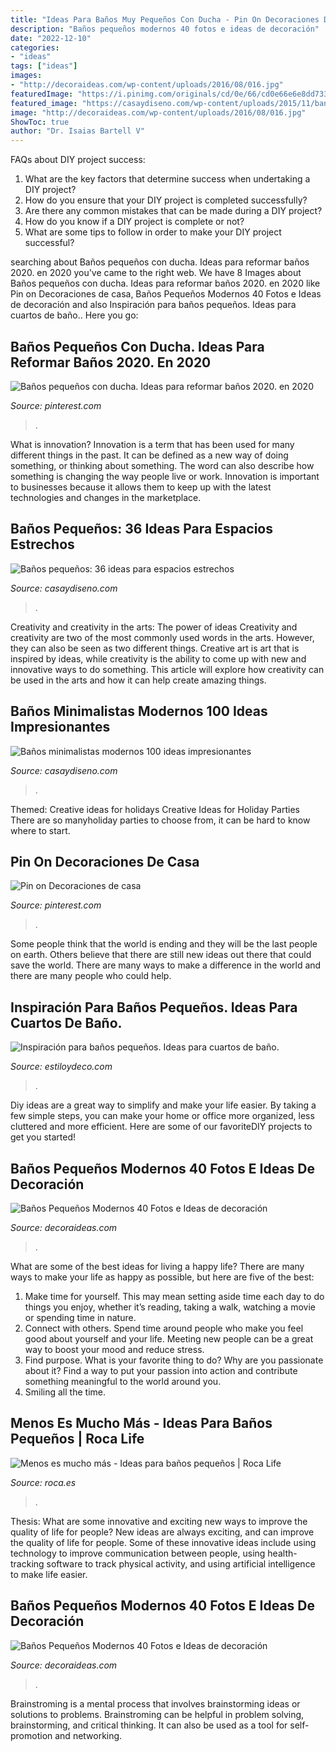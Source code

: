 ```yaml
---
title: "Ideas Para Baños Muy Pequeños Con Ducha - Pin On Decoraciones De Casa"
description: "Baños pequeños modernos 40 fotos e ideas de decoración"
date: "2022-12-10"
categories:
- "ideas"
tags: ["ideas"]
images:
- "http://decoraideas.com/wp-content/uploads/2016/08/016.jpg"
featuredImage: "https://i.pinimg.com/originals/cd/0e/66/cd0e66e6e8dd7333ac564717525886f7.jpg"
featured_image: "https://casaydiseno.com/wp-content/uploads/2015/11/banos-pequenos-suelo-lavabo-madera.jpg"
image: "http://decoraideas.com/wp-content/uploads/2016/08/016.jpg"
ShowToc: true
author: "Dr. Isaias Bartell V"
---
```



FAQs about DIY project success:
1. What are the key factors that determine success when undertaking a DIY project?
2. How do you ensure that your DIY project is completed successfully? 
3. Are there any common mistakes that can be made during a DIY project? 
4. How do you know if a DIY project is complete or not? 
5. What are some tips to follow in order to make your DIY project successful?

	

		
searching about Baños pequeños con ducha. Ideas para reformar baños 2020. en 2020 you've came to the right web. We have 8 Images about Baños pequeños con ducha. Ideas para reformar baños 2020. en 2020 like Pin on Decoraciones de casa, Baños Pequeños Modernos 40 Fotos e Ideas de decoración and also Inspiración para baños pequeños. Ideas para cuartos de baño.. Here you go:
		
    
## Baños Pequeños Con Ducha. Ideas Para Reformar Baños 2020. En 2020

<img loading=lazy src="https://i.pinimg.com/originals/cd/0e/66/cd0e66e6e8dd7333ac564717525886f7.jpg" onerror="this.onerror=null;this.src='https://tse2.mm.bing.net/th?id=OIP.7uwznvcLdXrpGAl_b7ezpQHaLH&amp;pid=15.1';" alt="Baños pequeños con ducha. Ideas para reformar baños 2020. en 2020">

_Source: pinterest.com_

>. 

	

What is innovation?
Innovation is a term that has been used for many different things in the past. It can be defined as a new way of doing something, or thinking about something. The word can also describe how something is changing the way people live or work. Innovation is important to businesses because it allows them to keep up with the latest technologies and changes in the marketplace.

    
## Baños Pequeños: 36 Ideas Para Espacios Estrechos

<img loading=lazy src="https://casaydiseno.com/wp-content/uploads/2015/11/banos-pequenos-suelo-lavabo-madera.jpg" onerror="this.onerror=null;this.src='https://tse2.mm.bing.net/th?id=OIP.VneJHDO2FHN0pL0t-F0Q_QHaKO&amp;pid=15.1';" alt="Baños pequeños: 36 ideas para espacios estrechos">

_Source: casaydiseno.com_

>. 

	

Creativity and creativity in the arts: The power of ideas
Creativity and creativity are two of the most commonly used words in the arts. However, they can also be seen as two different things. Creative art is art that is inspired by ideas, while creativity is the ability to come up with new and innovative ways to do something. This article will explore how creativity can be used in the arts and how it can help create amazing things.

    
## Baños Minimalistas Modernos 100 Ideas Impresionantes

<img loading=lazy src="https://casaydiseno.com/wp-content/uploads/2015/07/banos-minimalistas-modernos-velas-pared.jpg" onerror="this.onerror=null;this.src='https://tse4.mm.bing.net/th?id=OIP.JsXmQndm-K0tgwGUb5gfHAHaLH&amp;pid=15.1';" alt="Baños minimalistas modernos 100 ideas impresionantes">

_Source: casaydiseno.com_

>. 

	

Themed: Creative ideas for holidays
Creative Ideas for Holiday Parties
There are so manyholiday parties to choose from, it can be hard to know where to start.

    
## Pin On Decoraciones De Casa

<img loading=lazy src="https://i.pinimg.com/736x/8e/b7/48/8eb748f097ca95251aee39d5092aabb9.jpg" onerror="this.onerror=null;this.src='https://tse1.mm.bing.net/th?id=OIP.1Fr82o0gcCNPQLTS2YEPHQHaLH&amp;pid=15.1';" alt="Pin on Decoraciones de casa">

_Source: pinterest.com_

>. 

	

Some people think that the world is ending and they will be the last people on earth. Others believe that there are still new ideas out there that could save the world. There are many ways to make a difference in the world and there are many people who could help.

    
## Inspiración Para Baños Pequeños. Ideas Para Cuartos De Baño.

<img loading=lazy src="http://www.estiloydeco.com/wp-content/uploads/2015/04/inspiracion-para-banos-pequenos-10.jpg" onerror="this.onerror=null;this.src='https://tse3.mm.bing.net/th?id=OIP.CAmyAo3Mxh66HeNvgoG8OgHaLH&amp;pid=15.1';" alt="Inspiración para baños pequeños. Ideas para cuartos de baño.">

_Source: estiloydeco.com_

>. 

	

Diy ideas are a great way to simplify and make your life easier. By taking a few simple steps, you can make your home or office more organized, less cluttered and more efficient. Here are some of our favoriteDIY projects to get you started!

    
## Baños Pequeños Modernos 40 Fotos E Ideas De Decoración

<img loading=lazy src="http://decoraideas.com/wp-content/uploads/2016/08/016.jpg" onerror="this.onerror=null;this.src='https://tse1.mm.bing.net/th?id=OIP.HZBPOoyL7uDh4MlNvxGZ4gAAAA&amp;pid=15.1';" alt="Baños Pequeños Modernos 40 Fotos e Ideas de decoración">

_Source: decoraideas.com_

>. 

	

What are some of the best ideas for living a happy life?
There are many ways to make your life as happy as possible, but here are five of the best: 
1. Make time for yourself. This may mean setting aside time each day to do things you enjoy, whether it’s reading, taking a walk, watching a movie or spending time in nature. 
2. Connect with others. Spend time around people who make you feel good about yourself and your life. Meeting new people can be a great way to boost your mood and reduce stress. 
3. Find purpose. What is your favorite thing to do? Why are you passionate about it? Find a way to put your passion into action and contribute something meaningful to the world around you. 
4. Smiling all the time.

    
## Menos Es Mucho Más - Ideas Para Baños Pequeños | Roca Life

<img loading=lazy src="https://www.roca.es/rocalife/wp-content/uploads/2016/12/mini-bano-pequeno.jpg" onerror="this.onerror=null;this.src='https://tse4.mm.bing.net/th?id=OIP.Tx7Hh_ow3yDnqOkbsmmZkgHaDt&amp;pid=15.1';" alt="Menos es mucho más - Ideas para baños pequeños | Roca Life">

_Source: roca.es_

>. 

	

Thesis: What are some innovative and exciting new ways to improve the quality of life for people?
New ideas are always exciting, and can improve the quality of life for people. Some of these innovative ideas include using technology to improve communication between people, using health-tracking software to track physical activity, and using artificial intelligence to make life easier.

    
## Baños Pequeños Modernos 40 Fotos E Ideas De Decoración

<img loading=lazy src="http://decoraideas.com/wp-content/uploads/2016/08/003-4.jpg" onerror="this.onerror=null;this.src='https://tse2.mm.bing.net/th?id=OIP.Z1CrJAMk3KGA2h3NKSQ8OAHaLb&amp;pid=15.1';" alt="Baños Pequeños Modernos 40 Fotos e Ideas de decoración">

_Source: decoraideas.com_

>. 

	

Brainstroming is a mental process that involves brainstorming ideas or solutions to problems. Brainstroming can be helpful in problem solving, brainstorming, and critical thinking. It can also be used as a tool for self-promotion and networking.

